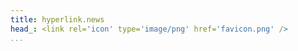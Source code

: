 ```yaml
---
title: hyperlink.news
head_: <link rel='icon' type='image/png' href='favicon.png' />
...
```


<main>
